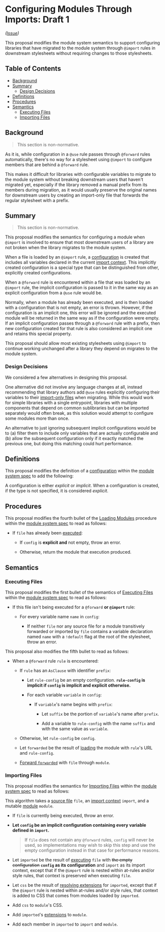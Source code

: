 # Configuring Modules Through Imports: Draft 1

*([Issue](https://github.com/sass/sass/issues/2772))*

This proposal modifies the module system semantics to support configuring
libraries that have migrated to the module system through `@import` rules in
downstream stylesheets without requiring changes to those stylesheets.

## Table of Contents

* [Background](#background)
* [Summary](#summary)
  * [Design Decisions](#design-decisions)
* [Definitions](#definitions)
* [Procedures](#procedures)
* [Semantics](#semantics)
  * [Executing Files](#executing-files)
  * [Importing Files](#importing-files)

## Background

> This section is non-normative.

As it is, while configuration in a `@use` rule passes through `@forward` rules
automatically, there's no way for a stylesheet using `@import` to configure
members that are behind a `@forward` rule.

This makes it difficult for libraries with configurable variables to migrate to
the module system without breaking downstream users that haven't migrated yet,
especially if the library removed a manual prefix from its members during
migration, as it would usually preserve the original names for downstream users
by creating an import-only file that forwards the regular stylesheet with a
prefix.

## Summary

> This section is non-normative.

This proposal modifies the semantics for configuring a module when `@import` is
involved to ensure that most downstream users of a library are not broken when
the library migrates to the module system.

When a file is loaded by an `@import` rule, a [configuration][] is created that
includes all variables declared in the current [import context][]. This
implicitly created configuration is a special type that can be distinguished
from other, explicitly created configurations.

When a `@forward` rule is encountered within a file that was loaded by an
`@import` rule, the implicit configuration is passed to it in the same way as an
explicit configuration from a `@use` rule would be.

Normally, when a module has already been executed, and is then loaded with a
configuration that is not empty, an error is thrown. However, if the
configuration is an implicit one, this error will be ignored and the executed
module will be returned in the same way as if the configuration were empty. If
an implicit configuration passes through a `@forward` rule with a prefix, then
new configuration created for that rule is also considered an implicit one and
retains this special property.

This proposal should allow most existing stylesheets using `@import` to continue
working unchanged after a library they depend on migrates to the module system.

[configuration]: ../accepted/module-system.md#configuration
[import context]: ../accepted/module-system.md#import-context

### Design Decisions

We considered a few alternatives in designing this proposal.

One alternative did not involve any language changes at all, instead
recommending that library authors add `@use` rules explicitly configuring their
variables to their [import-only files][] when migrating. While this would work
for simple libraries with a single entrypoint, libraries with multiple
components that depend on common sublibraries but can be imported separately
would often break, as this solution would attempt to configure some modules
more than once.

An alternative to just ignoring subsequent implicit configurations would be to
(a) filter them to include only variables that are actually configurable and
(b) allow the subsequent configuration only if it exactly matched the previous
one, but doing this matching could hurt performance.

[import-only files]: ../accepted/module-system.md#import-compatibility

## Definitions

This proposal modifies the definition of a [configuration][] within the
[module system spec][] to add the following:

A configuration is either *explicit* or *implicit*. When a configuration is
created, if the type is not specified, it is considered *explicit*.

[module system spec]: ../accepted/module-system.md

## Procedures

This proposal modifies the fourth bullet of the [Loading Modules][] procedure
within the [module system spec][] to read as follows:


* If `file` has already been [executed][]:

  * If `config` is **explicit and** not empty, throw an error.

  * Otherwise, return the module that execution produced.

[Loading Modules]: ../accepted/module-system.md#loading-modules
[executed]: ../accepted/module-system.md#executing-files

## Semantics

### Executing Files

This proposal modifies the first bullet of the semantics of [Executing Files][]
within the [module system spec][] to read as follows:

* If this file isn't being executed for a `@forward` **or `@import`** rule:

  * For every variable name `name` in `config`:

    * If neither `file` nor any source file for a module transitively forwarded
      or imported by `file` contains a variable declaration named `name` with a
      `!default` flag at the root of the stylesheet, throw an error.

This proposal also modifies the fifth bullet to read as follows:

* When a `@forward` rule `rule` is encountered:

  * If `rule` has an `AsClause` with identifier `prefix`:

    * Let `rule-config` be an empty configuration. **`rule-config` is implicit
      if `config` is implicit and explicit otherwise.**

    * For each variable `variable` in `config`:

      * If `variable`'s name begins with `prefix`:

        * Let `suffix` be the portion of `variable`'s name after `prefix`.

        * Add a variable to `rule-config` with the name `suffix` and with the
          same value as `variable`.

  * Otherwise, let `rule-config` be `config`.

  * Let `forwarded` be the result of [loading][] the module with `rule`'s URL
    and `rule-config`.

  * [Forward `forwarded`][] with `file` through `module`.

[Executing Files]: ../accepted/module-system.md#executing-files
[loading]: ../accepted/module-system.md#executing-files
[Forward `forwarded`]: ../accepted/module-system.md#forwarding-modules

### Importing Files

This proposal modifies the semantics for [Importing Files][] within the
[module system spec][] to read as follows:

This algorithm takes a [source file][] `file`, an [import context][] `import`,
and a mutable [module][] `module`.

* If `file` is currently being executed, throw an error.

* **Let `config` be an implicit configuration containing every variable defined
  in `import`.**

  > If `file` does not contain any `@forward` rules, `config` will never be
  > used, so implementations may wish to skip this step and use the empty
  > configuration instead in that case for performance reasons.

* Let `imported` be the result of [executing][] `file` with ~~the empty
  configuration~~ **`config` as its configuration** and `import` as
  its import context, except that if the `@import` rule is nested within
  at-rules and/or style rules, that context is preserved when executing `file`.

* Let `css` be the result of [resolving extensions][] for
  `imported`, except that if the `@import` rule is nested within at-rules and/or
  style rules, that context is added to CSS that comes from modules loaded by
  `imported`.

* Add `css` to `module`'s CSS.

* Add `imported`'s [extensions][] to `module`.

* Add each member in `imported` to `import` and `module`.

[Importing Files]: ../accepted/module-system.md#importing-files
[source file]: ../accepted/module-system.md#source-file
[module]: ../accepted/module-system.md#module
[executing]: ../accepted/module-system.md#executing-files
[resolving extensions]: ../accepted/module-system.md#resolving-extensions
[extensions]: ../accepted/module-system.md#extension
